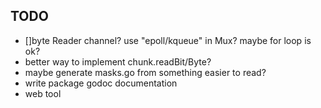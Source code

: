TODO
----
- []byte Reader channel?  use "epoll/kqueue" in Mux? maybe for loop is
  ok?
- better way to implement chunk.readBit/Byte?
- maybe generate masks.go from something easier to read?
- write package godoc documentation
- web tool
